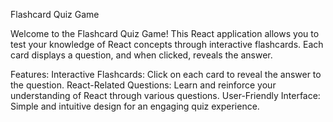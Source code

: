 Flashcard Quiz Game

Welcome to the Flashcard Quiz Game! This React application allows you to test your knowledge of React concepts through interactive flashcards. Each card displays a question, and when clicked, reveals the answer.

Features:
Interactive Flashcards: Click on each card to reveal the answer to the question.
React-Related Questions: Learn and reinforce your understanding of React through various questions.
User-Friendly Interface: Simple and intuitive design for an engaging quiz experience.
